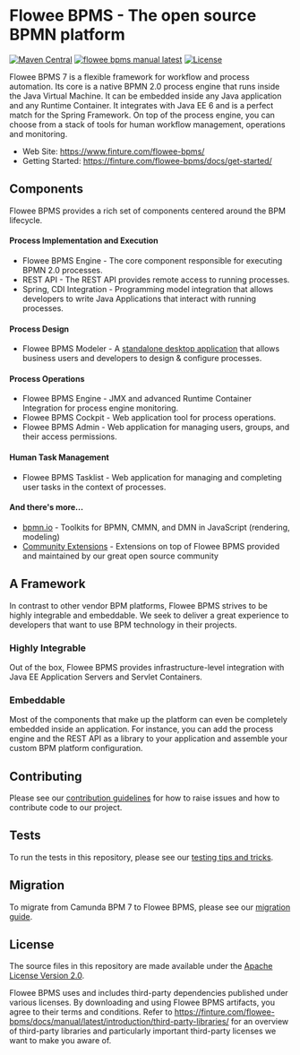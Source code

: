 # Flowee BPMS - The open source BPMN platform

[![Maven Central](https://maven-badges.herokuapp.com/maven-central/com.finture.bpm/flowee-bpms-parent/badge.svg)](https://maven-badges.herokuapp.com/maven-central/com.finture.bpm/flowee-bpms-parent) [![flowee bpms manual latest](https://img.shields.io/badge/manual-latest-brown.svg)](https://finture.com/flowee-bpms/docs/manual/latest/) [![License](https://img.shields.io/github/license/Finture/Flowee-BPMS?color=blue&logo=apache)](https://github.com/Finture/Flowee-BPMS/blob/master/LICENSE)

Flowee BPMS 7 is a flexible framework for workflow and process automation. Its core is a native BPMN 2.0 process engine that runs inside the Java Virtual Machine. It can be embedded inside any Java application and any Runtime Container. It integrates with Java EE 6 and is a perfect match for the Spring Framework. On top of the process engine, you can choose from a stack of tools for human workflow management, operations and monitoring.

- Web Site: https://www.finture.com/flowee-bpms/
- Getting Started: https://finture.com/flowee-bpms/docs/get-started/

## Components

Flowee BPMS provides a rich set of components centered around the BPM lifecycle.

#### Process Implementation and Execution

- Flowee BPMS Engine - The core component responsible for executing BPMN 2.0 processes.
- REST API - The REST API provides remote access to running processes.
- Spring, CDI Integration - Programming model integration that allows developers to write Java Applications that interact with running processes.

#### Process Design

- Flowee BPMS Modeler - A [standalone desktop application](https://github.com/camunda/camunda-modeler) that allows business users and developers to design & configure processes.

#### Process Operations

- Flowee BPMS Engine - JMX and advanced Runtime Container Integration for process engine monitoring.
- Flowee BPMS Cockpit - Web application tool for process operations.
- Flowee BPMS Admin - Web application for managing users, groups, and their access permissions.

#### Human Task Management

- Flowee BPMS Tasklist - Web application for managing and completing user tasks in the context of processes.

#### And there's more...

- [bpmn.io](https://bpmn.io/) - Toolkits for BPMN, CMMN, and DMN in JavaScript (rendering, modeling)
- [Community Extensions](https://finture.com/flowee-bpms/docs/manual/0.7/introduction/extensions/) - Extensions on top of Flowee BPMS provided and maintained by our great open source community

## A Framework

In contrast to other vendor BPM platforms, Flowee BPMS strives to be highly integrable and embeddable. We seek to deliver a great experience to developers that want to use BPM technology in their projects.

### Highly Integrable

Out of the box, Flowee BPMS provides infrastructure-level integration with Java EE Application Servers and Servlet Containers.

### Embeddable

Most of the components that make up the platform can even be completely embedded inside an application. For instance, you can add the process engine and the REST API as a library to your application and assemble your custom BPM platform configuration.

## Contributing

Please see our [contribution guidelines](CONTRIBUTING.md) for how to raise issues and how to contribute code to our project.

## Tests

To run the tests in this repository, please see our [testing tips and tricks](TESTING.md).

## Migration

To migrate from Camunda BPM 7 to Flowee BPMS, please see our [migration guide](MIGRATION.md).

## License

The source files in this repository are made available under the [Apache License Version 2.0](./LICENSE).

Flowee BPMS uses and includes third-party dependencies published under various licenses. By downloading and using Flowee BPMS artifacts, you agree to their terms and conditions. Refer to https://finture.com/flowee-bpms/docs/manual/latest/introduction/third-party-libraries/ for an overview of third-party libraries and particularly important third-party licenses we want to make you aware of.
